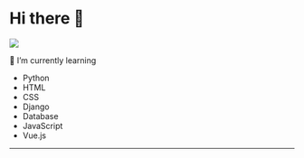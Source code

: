 # Hi there 👋

<div>
    <a href="https://hits.seeyoufarm.com"><img src="https://hits.seeyoufarm.com/api/count/incr/badge.svg?url=https%3A%2F%2Fgithub.com%2Fsalee102310&count_bg=%23EB8A8A&title_bg=%23555555&icon=&icon_color=%23E7E7E7&title=HITS&edge_flat=false"/></a>
</div>


🌱 I’m currently learning 

- Python
- HTML
- CSS
- Django
- Database
- JavaScript
- Vue.js

---



<i class="fab fa-python"></i>

<!--
**salee102310/salee102310** is a ✨ _special_ ✨ repository because its `README.md` (this file) appears on your GitHub profile.

Here are some ideas to get you started:

- 🔭 I’m currently working on ...
- 🌱 I’m currently learning ...
- 👯 I’m looking to collaborate on ...
- 🤔 I’m looking for help with ...
- 💬 Ask me about ...
- 📫 How to reach me: ...
- 😄 Pronouns: ...
- ⚡ Fun fact: ...
-->
